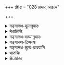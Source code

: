 +++
title = "028 ग्रामाद् आहृत्य"

+++

<details><summary>गङ्गानथ-मूलानुवादः</summary>

While dwelling in the forest, he may bring food from the village,—receiving it either in his hollowed hand or in a potsherd,—and eat eight morsels.—(28).
</details>

<details><summary>मेधातिथिः</summary>

**ग्रास**ग्रहणान् न मूलफलभिक्षैव, ग्राम्यान्नाशनम् अन्यासाम्भवे ऽनेनानुज्ञातम् । गृहीत्वा **पुटेनैव पाणिना** भाजनरहितेन, **शकलेन** शरावाद्येकदेशखण्डेन ॥ ६.२८ ॥
</details>

<details><summary>गङ्गानथ-भाष्यानुवादः</summary>

The use of the term ‘morsel’ implies that the alms are *not* to consist of fruits and roots only. In fact the present text permits the use of cultivated grains, in the absence of wild ones.

Receiving the alms either ‘*in the hollowed hand*’—without a dish—or in a piece of broken earthenware, dish, &c.—(28).
</details>

<details><summary>गङ्गानथ-टिप्पन्यः</summary>

This verse is quoted in *Parāśaramādhava* (Ācāra, p. 531);—and in
*Nṛsiṃhaprasāda* (Saṃskāra, p. 68b).
</details>

<details><summary>गङ्गानथ-तुल्य-वाक्यानि</summary>

*Viṣṇu* (94.13).—‘Or, the hermit may bring food from a village, placing
it in a dish made of leaves, or on a single leaf, or in his hand, or in a potsherd, and eat eight mouthfuls of it.

*Yājñavalkya* (3.55).—‘Or, he shall get food from a village and with
speech controlled, shall eat eight mouthfuls.’
</details>

<details><summary>भारुचिः</summary>

028	Or (the hermit) who dwells in the forest may bring (food) from a village, receiving it either in a hollow dish (of leaves), in (his naked) hand, or in a broken earthen dish, and may eat eight mouthfuls.
</details>

<details><summary>Bühler</summary>

028	Or (the hermit) who dwells in the forest may bring (food) from a village, receiving it either in a hollow dish (of leaves), in (his naked) hand, or in a broken earthen dish, and may eat eight mouthfuls.
</details>
